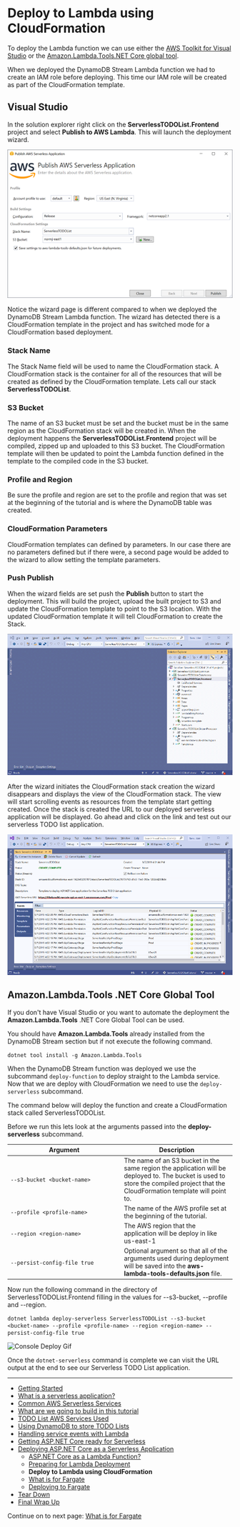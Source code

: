 # Deploy to Lambda using CloudFormation

To deploy the Lambda function we can use either the <a href="https://marketplace.visualstudio.com/items?itemName=AmazonWebServices.AWSToolkitforVisualStudio2017" target="_blank">AWS Toolkit for Visual Studio</a> or the <a href="https://github.com/aws/aws-extensions-for-dotnet-cli#aws-lambda-amazonlambdatools" target="_blank">Amazon.Lambda.Tools.NET Core global tool</a>.

When we deployed the DynamoDB Stream Lambda function we had to create an IAM role before deploying. This time our IAM role will be created as part of the CloudFormation template.

## Visual Studio

In the solution explorer right click on the **ServerlessTODOList.Frontend** project and select 
**Publish to AWS Lambda**. This will launch the deployment wizard.

![Lambda Wizard Page 1](./images/lambda-wizard-page1.png)

Notice the wizard page is different compared to when we deployed the DynamoDB Stream Lambda function. The wizard has detected there is a CloudFormation template in the project
and has switched mode for a CloudFormation based deployment.

### Stack Name
The Stack Name field will be used to name the CloudFormation stack. A CloudFormation stack is the container for all of the resources that will be created as defined by
the CloudFormation template. Lets call our stack **ServerlessTODOList**.

### S3 Bucket
The name of an S3 bucket must be set and the bucket must be in the same region as the CloudFormation stack will be created in. When the deployment happens the **ServerlessTODOList.Frontend** project
will be compiled, zipped up and uploaded to this S3 bucket. The CloudFormation template will then be updated to point the Lambda function defined in the template to the compiled
code in the S3 bucket.

### Profile and Region
Be sure the profile and region are set to the profile and region that was set at the beginning of the tutorial and is where
the DynamoDB table was created.

### CloudFormation Parameters
CloudFormation templates can defined by parameters. In our case there are no parameters defined but if there were, a second page would be added to the wizard to allow setting the
template parameters.


### Push Publish
When the wizard fields are set push the **Publish** button to start the deployment. This will build the project, upload the built project to S3 and update the CloudFormation template
to point to the S3 location. With the updated CloudFormation template it will tell CloudFormation to create the Stack.

![Wizard Gif](./images/ServerlessWizard.gif)

After the wizard initiates the CloudFormation stack creation the wizard disappears and displays the view of the CloudFormation stack. The view will start scrolling events as 
resources from the template start getting created.  Once the stack is created the URL to our deployed serverless application will be displayed. Go ahead and click on the link
and test out our serverless TODO list application.

![CloudFormation Stack View](./images/cloudformation-view.png)

## Amazon.Lambda.Tools .NET Core Global Tool

If you don't have Visual Studio or you want to automate the deployment the **Amazon.Lambda.Tools** .NET Core Global Tool can be used.

You should have **Amazon.Lambda.Tools** already installed from the DynamoDB Stream section but if not execute the following command.

```
dotnet tool install -g Amazon.Lambda.Tools
```

When the DynamoDB Stream function was deployed we use the subcommand `deploy-function` to deploy straight to the Lambda service. Now
that we are deploy with CloudFormation we need to use the `deploy-serverless` subcommand.

The command below will deploy the function and create a CloudFormation stack called ServerlessTODOList.

Before we run this lets look at the arguments passed into the **deploy-serverless** subcommand.

| <div style="width:240px">Argument</div> | Description|
|---------------------------------|-|
| `--s3-bucket <bucket-name>` | The name of an S3 bucket in the same region the application will be deployed to. The bucket is used to store the compiled project that the CloudFormation template will point to. |
| `--profile <profile-name>` | The name of the AWS profile set at the beginning of the tutorial. |
| `--region <region-name>` | The AWS region that the application will be deploy in like us-east-1 |
| `--persist-config-file true` | Optional argument so that all of the arguments used during deployment will be saved into the **aws-lambda-tools-defaults.json** file.


Now run the following command in the directory of ServerlessTODOList.Frontend filling in the values 
for --s3-bucket, --profile and --region.

```
dotnet lambda deploy-serverless ServerlessTODOList --s3-bucket <bucket-name> --profile <profile-name> --region <region-name> --persist-config-file true
```

![Console Deploy Gif](./images/DeployServerless.gif)

Once the `dotnet-serverless` command is complete we can visit the URL output at the end to see our Serverless TODO List
application.

<!-- Generated Navigation -->
---

* [Getting Started](../GettingStarted.md)
* [What is a serverless application?](../WhatIsServerless.md)
* [Common AWS Serverless Services](../CommonServerlessServices.md)
* [What are we going to build in this tutorial](../WhatAreWeBuilding.md)
* [TODO List AWS Services Used](../TODOListServices.md)
* [Using DynamoDB to store TODO Lists](../DynamoDBModule/WhatIsDynamoDB.md)
* [Handling service events with Lambda](../StreamProcessing/ServiceEvents.md)
* [Getting ASP.NET Core ready for Serverless](../ASP.NETCoreFrontend/TheFrontend.md)
* [Deploying ASP.NET Core as a Serverless Application](../DeployingFrontend/DeployingFrontend.md)
  * [ASP.NET Core as a Lambda Function?](../DeployingFrontend/AspNetCoreAsLambda.md)
  * [Preparing for Lambda Deployment](../DeployingFrontend/LambdaPrepare.md)
  * **Deploy to Lambda using CloudFormation**
  * [What is for Fargate](../DeployingFrontend/WhatIsFargate.md)
  * [Deploying to Fargate](../DeployingFrontend/FargateDeploy.md)
* [Tear Down](../TearDown.md)
* [Final Wrap Up](../FinalWrapup.md)

Continue on to next page: [What is for Fargate](../DeployingFrontend/WhatIsFargate.md)

